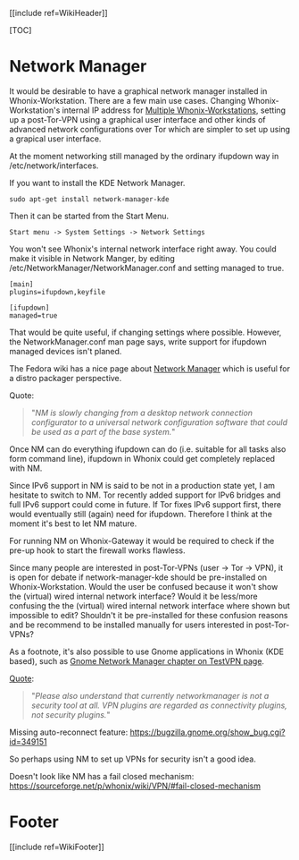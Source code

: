 [[include ref=WikiHeader]]

[TOC]

# Network Manager
It would be desirable to have a graphical network manager installed in Whonix-Workstation. There are a few main use cases. Changing Whonix-Workstation's internal IP address for [Multiple Whonix-Workstations](https://sourceforge.net/p/whonix/wiki/Multiple%20Whonix-Workstations/), setting up a post-Tor-VPN using a graphical user interface and other kinds of advanced network configurations over Tor which are simpler to set up using a grapical user interface.

At the moment networking still managed by the ordinary ifupdown way in /etc/network/interfaces.

If you want to install the KDE Network Manager.

    sudo apt-get install network-manager-kde

Then it can be started from the Start Menu.

    Start menu -> System Settings -> Network Settings

You won't see Whonix's internal network interface right away. You could make it visible in Network Manger, by editing /etc/NetworkManager/NetworkManager.conf and setting managed to true.

    [main]
    plugins=ifupdown,keyfile

    [ifupdown]
    managed=true

That would be quite useful, if changing settings where possible. However, the NetworkManager.conf man page says, write support for ifupdown managed devices isn't planed.

The Fedora wiki has a nice page about [Network Manager](https://fedoraproject.org/wiki/Tools/NetworkManager) which is useful for a distro packager perspective.

Quote:
> "*NM is slowly changing from a desktop network connection configurator to a universal network configuration software that could be used as a part of the base system.*"

Once NM can do everything ifupdown can do (i.e. suitable for all tasks also form command line), ifupdown in Whonix could get completely replaced with NM.

Since IPv6 support in NM is said to be not in a production state yet, I am hesitate to switch to NM. Tor recently added support for IPv6 bridges and full IPv6 support could come in future. If Tor fixes IPv6 support first, there would eventually still (again) need for ifupdown. Therefore I think at the moment it's best to let NM mature.

For running NM on Whonix-Gateway it would be required to check if the pre-up hook to start the firewall works flawless.

Since many people are interested in post-Tor-VPNs (user -> Tor -> VPN), it is open for debate if network-manager-kde should be pre-installed on Whonix-Workstation. Would the user be confused because it won't show the (virtual) wired internal network interface? Would it be less/more confusing the the (virtual) wired internal network interface where shown but impossible to edit? Shouldn't it be pre-installed for these confusion reasons and be recommend to be installed manually for users interested in post-Tor-VPNs?

As a footnote, it's also possible to use Gnome applications in Whonix (KDE based), such as [Gnome Network Manager chapter on TestVPN page](https://sourceforge.net/p/whonix/wiki/TestVPN/#gnome-network-manager).

[Quote](https://bugzilla.gnome.org/show_bug.cgi?id=689339#c4):

> "*Please also understand that currently networkmanager is not a security tool at
all. VPN plugins are regarded as connectivity plugins, not security plugins.*"

Missing auto-reconnect feature:
https://bugzilla.gnome.org/show_bug.cgi?id=349151

So perhaps using NM to set up VPNs for security isn't a good idea.

Doesn't look like NM has a fail closed mechanism:
https://sourceforge.net/p/whonix/wiki/VPN/#fail-closed-mechanism

# Footer #
[[include ref=WikiFooter]]